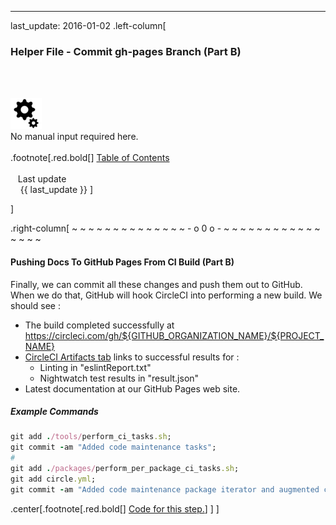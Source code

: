 ---
last_update: 2016-01-02
 .left-column[
  ### Helper File - Commit gh-pages Branch (Part B)
  <br /><br /><div class='input_type_indicator'><img src='./fragments/loader.png' /><br />No manual input required here.</div><br />
.footnote[.red.bold[] [
Table of Contents](./toc.html)
<br />
<br />&nbsp; &nbsp;Last update
<br />&nbsp; &nbsp; {{ last_update  }}
]
<!-- H -->]
.right-column[
~ ~ ~ ~ ~ ~ ~ ~ ~ ~ ~ ~ ~ ~ - o 0 o - ~ ~ ~ ~ ~ ~ ~ ~ ~ ~ ~ ~ ~ ~ ~ ~

#### Pushing Docs To GitHub Pages From CI Build (Part B)

Finally, we can commit all these changes and push them out to GitHub.  When we do that, GitHub will hook CircleCI into performing a new build.  We should see :

 - The build completed successfully at https://circleci.com/gh/${GITHUB_ORGANIZATION_NAME}/${PROJECT_NAME}
 - <a href="https://martinhbramwell.github.io/Meteor-CI-Tutorial/fragments/loader.gif" target="_blank">CircleCI Artifacts tab</a> links to successful results for :
   - Linting in "eslintReport.txt"
   - Nightwatch test results in "result.json"
 - Latest documentation at our GitHub Pages web site.

##### Example Commands

```ruby
git add ./tools/perform_ci_tasks.sh;
git commit -am "Added code maintenance tasks";
#
git add ./packages/perform_per_package_ci_tasks.sh;
git add circle.yml;
git commit -am "Added code maintenance package iterator and augmented circle.yml";
```

<!-- B -->
.center[.footnote[.red.bold[] <a href="https://github.com/martinhbramwell/Meteor-CI-Tutorial/blob/master/Tutorial09_PackageSelfTest/PackageSelfTest_functions.sh#L213" target="_blank">Code for this step.</a>]  ]
]
